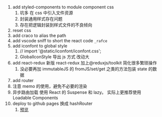 1. add styled-components to module component css
   1. 坑多 在 css 中引入文件资源
   2. 封装通用样式存在问题
   3. 存在把逻辑封装到样式文件的不良倾向
2. reset css
3. add craco to alias the path
4. add vscode sniff to short the react code `_rafce`
5. add iconfont to global style
   1. // import '@static/iconfont/iconfont.css';
   2. GlobalIconStyle 导出 js 方式 改动大
6. add react-redux 新版 react-redux 加上@reduxjs/toolkit 简化很多繁琐操作
   1. 没必要再加 immutableJS 的 fromJS/set/get 之类的方法包装 state 的数据
7. add router
8. 注意 memo 的使用，避免不必要的渲染
9. 异步路由加载 使用 React 的 Suspense 和 lazy。 实际上更推荐使用 Loadable Components
10. deploy to github pages 换成 hashRouter
    1. [预览](https://chaosjs.github.io/react-jianshu/#/)
